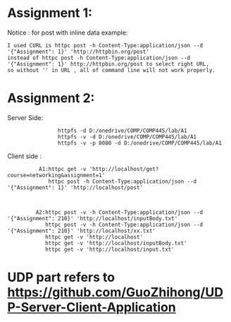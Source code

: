 # Assignment 1:

Notice : for post with inline data example:
                                           
                                           
    I used CURL is httpc post -h Content-Type:application/json --d '{"Assignment": 1}' 'http://httpbin.org/post' 
    instead of httpc post -h Content-Type:application/json --d '{"Assignment": 1}' http://httpbin.org/post to select right URL,
    so without '' in URL , all of command line will not work properly.



# Assignment 2:

Server Side:        

                    httpfs -d D:/onedrive/COMP/COMP445/lab/A1   
                    httpfs -v -d D:/onedrive/COMP/COMP445/lab/A1    
                    httpfs -v -p 8080 -d D:/onedrive/COMP/COMP445/lab/A1    


Client side :          
                                          
              A1:httpc get -v 'http://localhost/get?course=networking&assignment=1'
                 httpc post -h Content-Type:application/json --d '{"Assignment": 1}' 'http://localhost/post'



             A2:httpc post -v -h Content-Type:application/json --d '{"Assignment": 210}' 'http://localhost/inputBody.txt'
                httpc post -v -h Content-Type:application/json --d '{"Assignment": 210}' 'http://localhost/xx.txt'
                httpc get -v 'http://localhost'
                httpc get -v 'http://localhost/inputBody.txt'
                httpc get -v 'http://localhost/input.txt'
               
# UDP part refers to https://github.com/GuoZhihong/UDP-Server-Client-Application   
